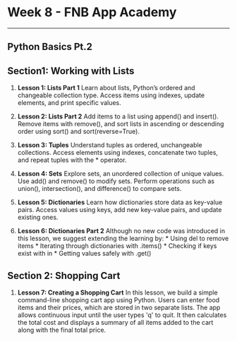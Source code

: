 # Week 8 - FNB App Academy
--------------------------

## Python Basics Pt.2

## Section1: Working with Lists

1. **Lesson 1: Lists Part 1**
    Learn about lists, Python’s ordered and changeable collection type. Access items using indexes, update elements, and print specific values.

2. **Lesson 2: Lists Part 2**
    Add items to a list using append() and insert(). Remove items with remove(), and sort lists in ascending or descending order using sort() and sort(reverse=True).

3. **Lesson 3: Tuples**
    Understand tuples as ordered, unchangeable collections. Access elements using indexes, concatenate two tuples, and repeat tuples with the * operator.

4. **Lesson 4: Sets**
    Explore sets, an unordered collection of unique values. Use add() and remove() to modify sets. Perform operations such as union(), intersection(), and difference() to compare sets.

5. **Lesson 5: Dictionaries**
    Learn how dictionaries store data as key-value pairs. Access values using keys, add new key-value pairs, and update existing ones.

6. **Lesson 6: Dictionaries Part 2**
    Although no new code was introduced in this lesson, we suggest extending the learning by:
        * Using del to remove items
        * Iterating through dictionaries with .items()
        * Checking if keys exist with in
        * Getting values safely with .get()

## Section 2: Shopping Cart

1. **Lesson 7: Creating a Shopping Cart**
    In this lesson, we build a simple command-line shopping cart app using Python. Users can enter food items and their prices, which are stored in two separate lists. The app allows continuous input until the user types 'q' to quit. It then calculates the total cost and displays a summary of all items added to the cart along with the final total price.
